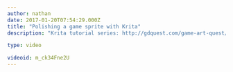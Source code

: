 ```yaml
---
author: nathan
date: 2017-01-20T07:54:29.000Z
title: "Polishing a game sprite with Krita"
description: "Krita tutorial series: http://gdquest.com/game-art-quest/volume-1/course-public/"

type: video

videoid: m_ck34Fne2U
---
```


